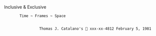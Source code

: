 Inclusive & Exclusive

 
           Time ~ Frames ~ Space


                    Thomas J. Catalano's 📀 xxx-xx-4812 February 5, 1981
